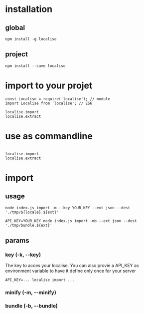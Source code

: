 # installation

## global
```
npm install -g localise
```
## project
```
npm install --save localise
```

# import to your projet
```
const Localise = require('localise'); // module
import Localise from 'localise'; // ES6

localise.import
localise.extract
```

# use as commandline
```

localise.import
localise.extract

```
# import
## usage
```
node index.js import -m --key YOUR_KEY --ext json --dest './tmp/${locale}.${ext}'

API_KEY=YOUR_KEY node index.js import -mb --ext json --dest './tmp/bundle.${ext}'
```

## params
### key (-k, --key)
The key to acces your localise. You can also provie a API_KEY as environment variable to have it define only once for your server
```
API_KEY=... localise import ...
```

### minify (-m, --minify)
### bundle (-b, --bundle)
